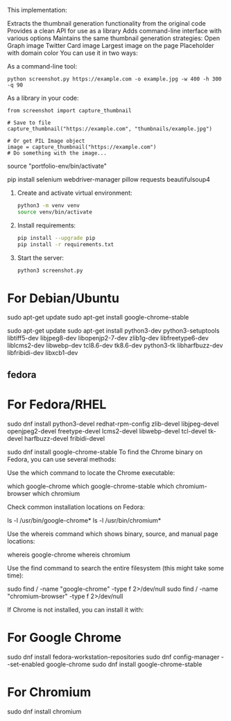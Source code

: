 This implementation:

Extracts the thumbnail generation functionality from the original code
Provides a clean API for use as a library
Adds command-line interface with various options
Maintains the same thumbnail generation strategies:
Open Graph image
Twitter Card image
Largest image on the page
Placeholder with domain color
You can use it in two ways:

As a command-line tool:
```
python screenshot.py https://example.com -o example.jpg -w 400 -h 300 -q 90
```

As a library in your code:
```        
from screenshot import capture_thumbnail

# Save to file
capture_thumbnail("https://example.com", "thumbnails/example.jpg")

# Or get PIL Image object
image = capture_thumbnail("https://example.com")
# Do something with the image...
```

source "portfolio-env/bin/activate"

pip install selenium webdriver-manager pillow requests beautifulsoup4



1. Create and activate virtual environment:
   ```bash
   python3 -m venv venv
   source venv/bin/activate
   ```

2. Install requirements:
   ```bash
   pip install --upgrade pip
   pip install -r requirements.txt
   ```

3. Start the server:
   ```bash
   python3 screenshot.py
   ```
   

# For Debian/Ubuntu
sudo apt-get update
sudo apt-get install google-chrome-stable

sudo apt-get update
sudo apt-get install python3-dev python3-setuptools libtiff5-dev libjpeg8-dev libopenjp2-7-dev zlib1g-dev libfreetype6-dev liblcms2-dev libwebp-dev tcl8.6-dev tk8.6-dev python3-tk libharfbuzz-dev libfribidi-dev libxcb1-dev


## fedora
# For Fedora/RHEL

sudo dnf install python3-devel redhat-rpm-config zlib-devel libjpeg-devel openjpeg2-devel freetype-devel lcms2-devel libwebp-devel tcl-devel tk-devel harfbuzz-devel fribidi-devel


sudo dnf install google-chrome-stable
To find the Chrome binary on Fedora, you can use several methods:

Use the which command to locate the Chrome executable:

which google-chrome
which google-chrome-stable
which chromium-browser
which chromium



Check common installation locations on Fedora:

ls -l /usr/bin/google-chrome*
ls -l /usr/bin/chromium*



Use the whereis command which shows binary, source, and manual page locations:

whereis google-chrome
whereis chromium



Use the find command to search the entire filesystem (this might take some time):

sudo find / -name "google-chrome" -type f 2>/dev/null
sudo find / -name "chromium-browser" -type f 2>/dev/null


If Chrome is not installed, you can install it with:

# For Google Chrome
sudo dnf install fedora-workstation-repositories
sudo dnf config-manager --set-enabled google-chrome
sudo dnf install google-chrome-stable

# For Chromium
sudo dnf install chromium